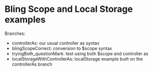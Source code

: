 Bling Scope and Local Storage examples
===

Branches:

- controllerAs: our usual controller as syntax
- blingScopeCorrect: conversion to $scope syntax
- tryingBoth_questionMark: test using both $scope and controller as
- localStorageWithControllerAs: localStorage example built on the controllerAs branch
